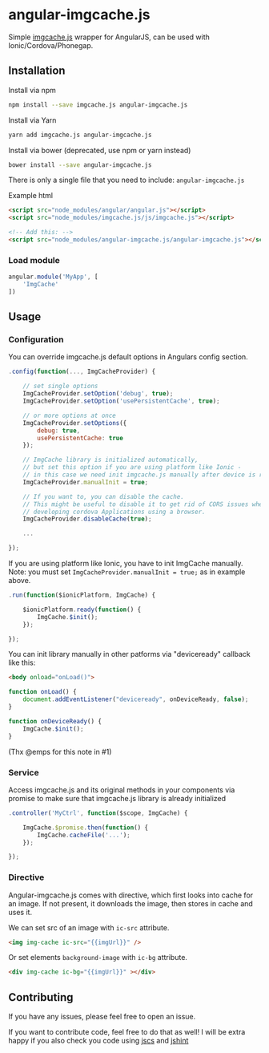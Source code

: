 # angular-imgcache.js

Simple [imgcache.js](https://github.com/chrisben/imgcache.js) wrapper for AngularJS, can be used with Ionic/Cordova/Phonegap.

## Installation

Install via npm
```sh
npm install --save imgcache.js angular-imgcache.js
```

Install via Yarn
```sh
yarn add imgcache.js angular-imgcache.js
```

Install via bower (deprecated, use npm or yarn instead)
```sh
bower install --save angular-imgcache.js
```


There is only a single file that you need to include: `angular-imgcache.js`

Example html
```html
<script src="node_modules/angular/angular.js"></script>
<script src="node_modules/imgcache.js/js/imgcache.js"></script>

<!-- Add this: -->
<script src="node_modules/angular-imgcache.js/angular-imgcache.js"></script>
```

### Load module

```javascript
angular.module('MyApp', [
    'ImgCache'
])
```

## Usage

### Configuration

You can override imgcache.js default options in Angulars config section.

```javascript
.config(function(..., ImgCacheProvider) {

    // set single options
    ImgCacheProvider.setOption('debug', true);
    ImgCacheProvider.setOption('usePersistentCache', true);

    // or more options at once
    ImgCacheProvider.setOptions({
        debug: true,
        usePersistentCache: true
    });

    // ImgCache library is initialized automatically,
    // but set this option if you are using platform like Ionic -
    // in this case we need init imgcache.js manually after device is ready
    ImgCacheProvider.manualInit = true;

    // If you want to, you can disable the cache.
    // This might be useful to disable it to get rid of CORS issues when
    // developing cordova Applications using a browser.
    ImgCacheProvider.disableCache(true);

    ...

});
```

If you are using platform like Ionic, you have to init ImgCache manually. Note: you must set `ImgCacheProvider.manualInit = true;` as in example above.

```javascript
.run(function($ionicPlatform, ImgCache) {

    $ionicPlatform.ready(function() {
        ImgCache.$init();
    });

});
```

You can init library manually in other patforms via "deviceready" callback like this:

```html
<body onload="onLoad()">
```

```javascript
function onLoad() {
    document.addEventListener("deviceready", onDeviceReady, false);
}

function onDeviceReady() {
    ImgCache.$init();
}
```

(Thx @emps for this note in #1)

### Service

Access imgcache.js and its original methods in your components via promise to make sure that imgcache.js library is already initialized

```javascript
.controller('MyCtrl', function($scope, ImgCache) {

    ImgCache.$promise.then(function() {
        ImgCache.cacheFile('...');
    });

});
```

### Directive

Angular-imgcache.js comes with directive, which first looks into cache for an image. If not present, it downloads the image, then stores in cache and uses it.

We can set src of an image with `ic-src` attribute.

```html
<img img-cache ic-src="{{imgUrl}}" />
```

Or set elements `background-image` with `ic-bg` attribute.

```html
<div img-cache ic-bg="{{imgUrl}}" ></div>
```

## Contributing

If you have any issues, please feel free to open an issue.

If you want to contribute code, feel free to do that as well! I will be extra happy if you also check you code using [jscs](http://jscs.info/) and [jshint](http://jshint.com/)
